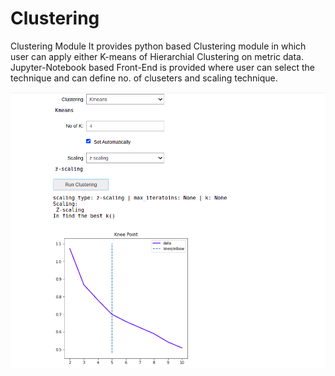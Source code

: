 # Clustering
Clustering Module
It provides python based Clustering module in which user can apply either K-means of Hierarchial Clustering on metric data.
Jupyter-Notebook based Front-End is provided where user can select the technique and can define no. of cluseters and scaling technique.


![alt text](https://github.com/Madi200/Clustering/blob/master/KmeansFE.png)
